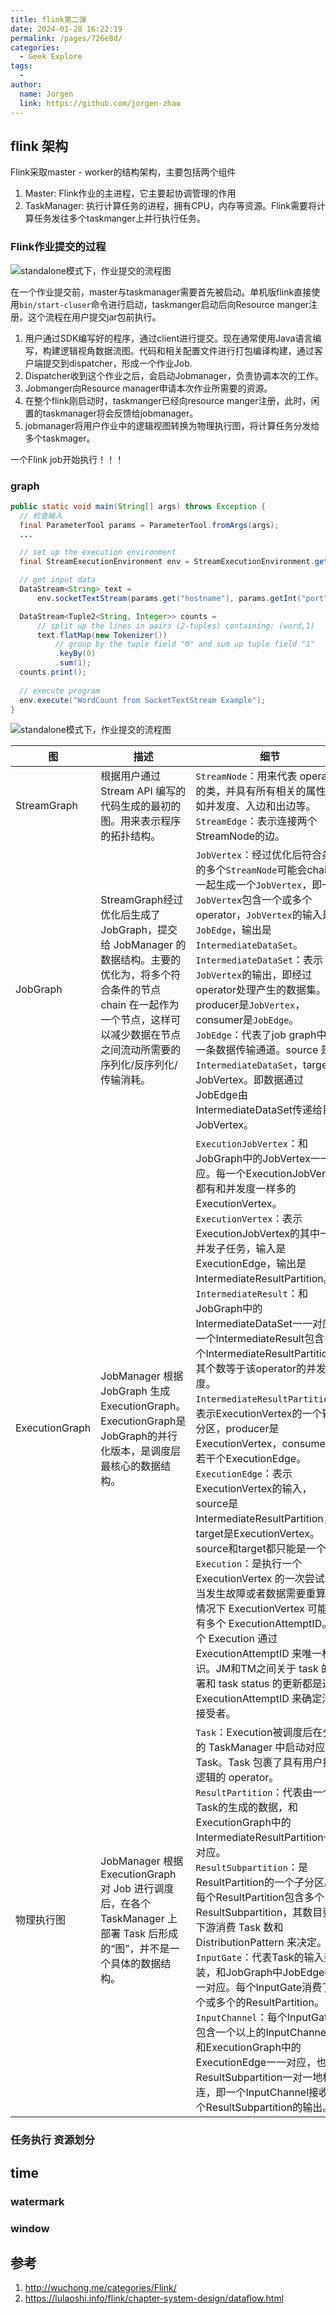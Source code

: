 ```yaml
---
title: flink第二弹
date: 2024-01-28 16:22:19
permalink: /pages/726e8d/
categories:
  - Geek Explore
tags:
  - 
author: 
  name: Jorgen
  link: https://github.com/jorgen-zhao
---
```

## flink 架构
Flink采取master - worker的结构架构，主要包括两个组件
1. Master: Flink作业的主进程，它主要起协调管理的作用
2. TaskManager: 执行计算任务的进程，拥有CPU，内存等资源。Flink需要将计算任务发往多个taskmanger上并行执行任务。

### Flink作业提交的过程
![standalone模式下，作业提交的流程图](/tool/05/201/job-submmit.jpg) 

在一个作业提交前，master与taskmanager需要首先被启动。单机版flink直接使用`bin/start-cluser`命令进行启动，taskmanger启动后向Resource manger注册。这个流程在用户提交jar包前执行。
1. 用户通过SDK编写好的程序，通过client进行提交。现在通常使用Java语言编写，构建逻辑视角数据流图。代码和相关配置文件进行打包编译构建，通过客户端提交到dispatcher，形成一个作业Job.
2. Dispatcher收到这个作业之后，会启动Jobmanager，负责协调本次的工作。
3. Jobmanger向Resource manager申请本次作业所需要的资源。
4. 在整个flink刚启动时，taskmanger已经向resource manger注册，此时，闲置的taskmanager将会反馈给jobmanager。
5. jobmanager将用户作业中的逻辑视图转换为物理执行图，将计算任务分发给多个taskmager。

一个Flink job开始执行！！！

### graph
``` Java
public static void main(String[] args) throws Exception {
  // 检查输入
  final ParameterTool params = ParameterTool.fromArgs(args);
  ...

  // set up the execution environment
  final StreamExecutionEnvironment env = StreamExecutionEnvironment.getExecutionEnvironment();

  // get input data
  DataStream<String> text =
      env.socketTextStream(params.get("hostname"), params.getInt("port"), '\n', 0);

  DataStream<Tuple2<String, Integer>> counts =
      // split up the lines in pairs (2-tuples) containing: (word,1)
      text.flatMap(new Tokenizer())
          // group by the tuple field "0" and sum up tuple field "1"
          .keyBy(0)
          .sum(1);
  counts.print();
  
  // execute program
  env.execute("WordCount from SocketTextStream Example");
}
```

![standalone模式下，作业提交的流程图](/tool/05/201/graph.png) 

| 图             | 描述                                                                                                                                                                           | 细节                                                                                                                                                        |
|------------------|---------------------------------------------------------------------------------------------------------------------------------------------------------------------------------------|---------------------------------------------------------------------------------------------------------------------------------------------------------------|
| StreamGraph      | 根据用户通过 Stream API 编写的代码生成的最初的图。用来表示程序的拓扑结构。                                                                                                           | `StreamNode`：用来代表 operator 的类，并具有所有相关的属性，如并发度、入边和出边等。 <br/> `StreamEdge`：表示连接两个StreamNode的边。                                  |
| JobGraph         | StreamGraph经过优化后生成了 JobGraph，提交给 JobManager 的数据结构。主要的优化为，将多个符合条件的节点 chain 在一起作为一个节点，这样可以减少数据在节点之间流动所需要的序列化/反序列化/传输消耗。 | `JobVertex`：经过优化后符合条件的多个`StreamNode`可能会chain在一起生成一个`JobVertex`，即一个`JobVertex`包含一个或多个operator，`JobVertex`的输入是`JobEdge`，输出是`IntermediateDataSet`。 <br/> `IntermediateDataSet`：表示`JobVertex`的输出，即经过operator处理产生的数据集。producer是`JobVertex`，consumer是`JobEdge`。 <br/> `JobEdge`：代表了job graph中的一条数据传输通道。source 是 `IntermediateDataSet`，target 是 JobVertex。即数据通过JobEdge由IntermediateDataSet传递给目标JobVertex。  |
| ExecutionGraph   | JobManager 根据 JobGraph 生成ExecutionGraph。ExecutionGraph是JobGraph的并行化版本，是调度层最核心的数据结构。                                                                   | `ExecutionJobVertex`：和JobGraph中的JobVertex一一对应。每一个ExecutionJobVertex都有和并发度一样多的 ExecutionVertex。<br/> `ExecutionVertex`：表示ExecutionJobVertex的其中一个并发子任务，输入是ExecutionEdge，输出是IntermediateResultPartition。 <br/> `IntermediateResult`：和JobGraph中的IntermediateDataSet一一对应。一个IntermediateResult包含多个IntermediateResultPartition，其个数等于该operator的并发度。 <br/> `IntermediateResultPartition`：表示ExecutionVertex的一个输出分区，producer是ExecutionVertex，consumer是若干个ExecutionEdge。<br/> `ExecutionEdge`：表示ExecutionVertex的输入，source是IntermediateResultPartition，target是ExecutionVertex。source和target都只能是一个。 <br/>`Execution`：是执行一个 ExecutionVertex 的一次尝试。当发生故障或者数据需要重算的情况下 ExecutionVertex 可能会有多个 ExecutionAttemptID。一个 Execution 通过 ExecutionAttemptID 来唯一标识。JM和TM之间关于 task 的部署和 task status 的更新都是通过 ExecutionAttemptID 来确定消息接受者。 |
| 物理执行图       | JobManager 根据 ExecutionGraph 对 Job 进行调度后，在各个TaskManager 上部署 Task 后形成的“图”，并不是一个具体的数据结构。                                                           | `Task`：Execution被调度后在分配的 TaskManager 中启动对应的 Task。Task 包裹了具有用户执行逻辑的 operator。 <br/>`ResultPartition`：代表由一个Task的生成的数据，和ExecutionGraph中的IntermediateResultPartition一一对应。 <br/>`ResultSubpartition`：是ResultPartition的一个子分区。每个ResultPartition包含多个ResultSubpartition，其数目要由下游消费 Task 数和 DistributionPattern 来决定。 <br/>`InputGate`：代表Task的输入封装，和JobGraph中JobEdge一一对应。每个InputGate消费了一个或多个的ResultPartition。 <br/>`InputChannel`：每个InputGate会包含一个以上的InputChannel，和ExecutionGraph中的ExecutionEdge一一对应，也和ResultSubpartition一对一地相连，即一个InputChannel接收一个ResultSubpartition的输出。 |


### 任务执行 资源划分

## time 

### watermark

### window

## 参考
1. http://wuchong.me/categories/Flink/
2. https://lulaoshi.info/flink/chapter-system-design/dataflow.html